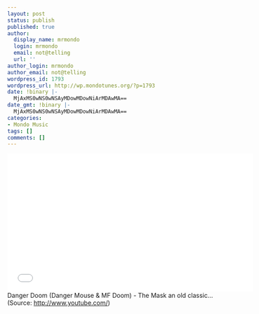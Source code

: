 ```yaml
---
layout: post
status: publish
published: true
author:
  display_name: mrmondo
  login: mrmondo
  email: not@telling
  url: ''
author_login: mrmondo
author_email: not@telling
wordpress_id: 1793
wordpress_url: http://wp.mondotunes.org/?p=1793
date: !binary |-
  MjAxMS0wNS0wNSAyMDowMDowNiArMDAwMA==
date_gmt: !binary |-
  MjAxMS0wNS0wNSAyMDowMDowNiArMDAwMA==
categories:
- Mondo Music
tags: []
comments: []
---
```

<iframe width="560" height="315" src="//www.youtube.com/embed/UQakz9-kvfI" frameborder="0"> </iframe>
Danger Doom (Danger Mouse &amp; MF Doom) - The Mask
an old classic&#8230;
<div class="attribution">(<span>Source:</span> <a href="http://www.youtube.com/">http://www.youtube.com/</a>)</div>
